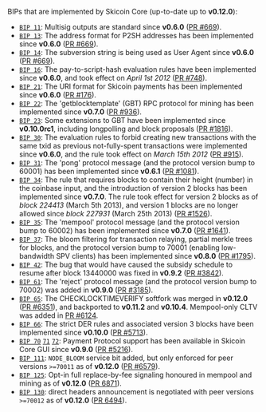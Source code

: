 BIPs that are implemented by Skicoin Core (up-to-date up to **v0.12.0**):

* [`BIP 11`](https://github.com/skicoin/bips/blob/master/bip-0011.mediawiki): Multisig outputs are standard since **v0.6.0** ([PR #669](https://github.com/skicoin/skicoin/pull/669)).
* [`BIP 13`](https://github.com/skicoin/bips/blob/master/bip-0013.mediawiki): The address format for P2SH addresses has been implemented since **v0.6.0** ([PR #669](https://github.com/skicoin/skicoin/pull/669)).
* [`BIP 14`](https://github.com/skicoin/bips/blob/master/bip-0014.mediawiki): The subversion string is being used as User Agent since **v0.6.0** ([PR #669](https://github.com/skicoin/skicoin/pull/669)).
* [`BIP 16`](https://github.com/skicoin/bips/blob/master/bip-0016.mediawiki): The pay-to-script-hash evaluation rules have been implemented since **v0.6.0**, and took effect on *April 1st 2012* ([PR #748](https://github.com/skicoin/skicoin/pull/748)).
* [`BIP 21`](https://github.com/skicoin/bips/blob/master/bip-0021.mediawiki): The URI format for Skicoin payments has been implemented since **v0.6.0** ([PR #176](https://github.com/skicoin/skicoin/pull/176)).
* [`BIP 22`](https://github.com/skicoin/bips/blob/master/bip-0022.mediawiki): The 'getblocktemplate' (GBT) RPC protocol for mining has been implemented since **v0.7.0** ([PR #936](https://github.com/skicoin/skicoin/pull/936)).
* [`BIP 23`](https://github.com/skicoin/bips/blob/master/bip-0023.mediawiki): Some extensions to GBT have been implemented since **v0.10.0rc1**, including longpolling and block proposals ([PR #1816](https://github.com/skicoin/skicoin/pull/1816)).
* [`BIP 30`](https://github.com/skicoin/bips/blob/master/bip-0030.mediawiki): The evaluation rules to forbid creating new transactions with the same txid as previous not-fully-spent transactions were implemented since **v0.6.0**, and the rule took effect on *March 15th 2012* ([PR #915](https://github.com/skicoin/skicoin/pull/915)).
* [`BIP 31`](https://github.com/skicoin/bips/blob/master/bip-0031.mediawiki): The 'pong' protocol message (and the protocol version bump to 60001) has been implemented since **v0.6.1** ([PR #1081](https://github.com/skicoin/skicoin/pull/1081)).
* [`BIP 34`](https://github.com/skicoin/bips/blob/master/bip-0034.mediawiki): The rule that requires blocks to contain their height (number) in the coinbase input, and the introduction of version 2 blocks has been implemented since **v0.7.0**. The rule took effect for version 2 blocks as of *block 224413* (March 5th 2013), and version 1 blocks are no longer allowed since *block 227931* (March 25th 2013) ([PR #1526](https://github.com/skicoin/skicoin/pull/1526)).
* [`BIP 35`](https://github.com/skicoin/bips/blob/master/bip-0035.mediawiki): The 'mempool' protocol message (and the protocol version bump to 60002) has been implemented since **v0.7.0** ([PR #1641](https://github.com/skicoin/skicoin/pull/1641)).
* [`BIP 37`](https://github.com/skicoin/bips/blob/master/bip-0037.mediawiki): The bloom filtering for transaction relaying, partial merkle trees for blocks, and the protocol version bump to 70001 (enabling low-bandwidth SPV clients) has been implemented since **v0.8.0** ([PR #1795](https://github.com/skicoin/skicoin/pull/1795)).
* [`BIP 42`](https://github.com/skicoin/bips/blob/master/bip-0042.mediawiki): The bug that would have caused the subsidy schedule to resume after block 13440000 was fixed in **v0.9.2** ([PR #3842](https://github.com/skicoin/skicoin/pull/3842)).
* [`BIP 61`](https://github.com/skicoin/bips/blob/master/bip-0061.mediawiki): The 'reject' protocol message (and the protocol version bump to 70002) was added in **v0.9.0** ([PR #3185](https://github.com/skicoin/skicoin/pull/3185)).
* [`BIP 65`](https://github.com/skicoin/bips/blob/master/bip-0065.mediawiki): The CHECKLOCKTIMEVERIFY softfork was merged in **v0.12.0** ([PR #6351](https://github.com/skicoin/skicoin/pull/6351)), and backported to **v0.11.2** and **v0.10.4**. Mempool-only CLTV was added in [PR #6124](https://github.com/skicoin/skicoin/pull/6124).
* [`BIP 66`](https://github.com/skicoin/bips/blob/master/bip-0066.mediawiki): The strict DER rules and associated version 3 blocks have been implemented since **v0.10.0** ([PR #5713](https://github.com/skicoin/skicoin/pull/5713)).
* [`BIP 70`](https://github.com/skicoin/bips/blob/master/bip-0070.mediawiki) [`71`](https://github.com/skicoin/bips/blob/master/bip-0071.mediawiki) [`72`](https://github.com/skicoin/bips/blob/master/bip-0072.mediawiki): Payment Protocol support has been available in Skicoin Core GUI since **v0.9.0** ([PR #5216](https://github.com/skicoin/skicoin/pull/5216)).
* [`BIP 111`](https://github.com/skicoin/bips/blob/master/bip-0111.mediawiki): `NODE_BLOOM` service bit added, but only enforced for peer versions `>=70011` as of **v0.12.0** ([PR #6579](https://github.com/skicoin/skicoin/pull/6579)).
* [`BIP 125`](https://github.com/skicoin/bips/blob/master/bip-0125.mediawiki): Opt-in full replace-by-fee signaling honoured in mempool and mining as of **v0.12.0** ([PR 6871](https://github.com/skicoin/skicoin/pull/6871)).
* [`BIP 130`](https://github.com/skicoin/bips/blob/master/bip-0130.mediawiki): direct headers announcement is negotiated with peer versions `>=70012` as of **v0.12.0** ([PR 6494](https://github.com/skicoin/skicoin/pull/6494)).
